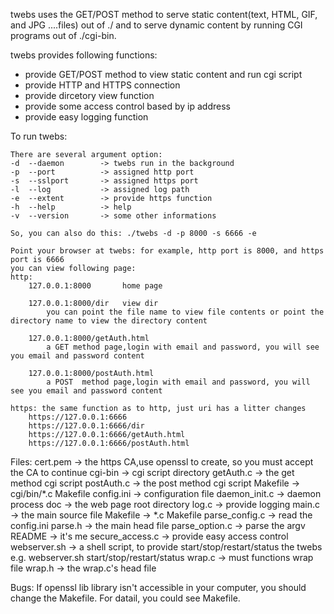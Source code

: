 twebs uses the GET/POST method to serve static content(text, HTML, GIF, and JPG ....files) out of ./
and to serve dynamic content by running CGI programs out of ./cgi-bin.

twebs provides following functions:
- provide GET/POST method to view static content and run cgi script
- provide HTTP and HTTPS connection
- provide dircetory view function
- provide some access control based by ip address
- provide easy logging function

To run twebs:

    There are several argument option:
    -d  --daemon        -> twebs run in the background
    -p  --port          -> assigned http port
    -s  --sslport       -> assigned https port
    -l  --log           -> assigned log path
    -e  --extent        -> provide https function
    -h  --help          -> help
    -v  --version       -> some other informations

    So, you can also do this: ./twebs -d -p 8000 -s 6666 -e

    Point your browser at twebs: for example, http port is 8000, and https port is 6666
    you can view following page:
   	http:
        127.0.0.1:8000       home page

        127.0.0.1:8000/dir   view dir
            you can point the file name to view file contents or point the directory name to view the directory content

        127.0.0.1:8000/getAuth.html
            a GET method page,login with email and password, you will see you email and password content

        127.0.0.1:8000/postAuth.html
            a POST  method page,login with email and password, you will see you email and password content

    https: the same function as to http, just uri has a litter changes
        https://127.0.0.1:6666
        https://127.0.0.1:6666/dir
        https://127.0.0.1:6666/getAuth.html
        https://127.0.0.1:6666/postAuth.html

Files:
    cert.pem            ->  the https CA,use openssl to create, so you must accept the CA to continue
    cgi-bin             ->  cgi script directory
        getAuth.c       ->  the get method cgi script
        postAuth.c      ->  the post method cgi script
        Makefile        ->  cgi/bin/*.c Makefile
    config.ini          ->  configuration file
    daemon_init.c       ->  daemon process
    doc                 ->  the web page root directory
    log.c               ->  provide logging
    main.c              ->  the main source file
    Makefile            ->  *.c Makefile
    parse_config.c      ->  read the config.ini
    parse.h             ->  the main head file
    parse_option.c      ->  parse the argv
    README              ->  it's me
    secure_access.c     ->  provide easy access control
    webserver.sh        ->  a shell script, to provide start/stop/restart/status the twebs e.g. webserver.sh start/stop/restart/status
    wrap.c              ->  must functions wrap file
    wrap.h              ->  the wrap.c's head file

Bugs:
    If openssl lib library isn't accessible in your computer, you should change the Makefile.
    For datail, you could see Makefile.
